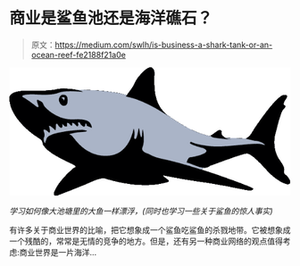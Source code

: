 # 商业是鲨鱼池还是海洋礁石？

> 原文：<https://medium.com/swlh/is-business-a-shark-tank-or-an-ocean-reef-fe2188f21a0e>

![](img/af1268b65e5cc13e5f0fc19fda250a17.png)

*学习如何像大池塘里的大鱼一样漂浮，(同时也学习一些关于鲨鱼的惊人事实)*

有许多关于商业世界的比喻，把它想象成一个鲨鱼吃鲨鱼的杀戮地带。它被想象成一个残酷的，常常是无情的竞争的地方。但是，还有另一种商业网络的观点值得考虑:商业世界是一片海洋…